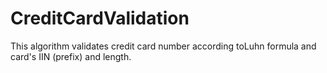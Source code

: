 # CreditCardValidation
This algorithm validates credit card number according toLuhn formula and card's IIN (prefix) and length.
